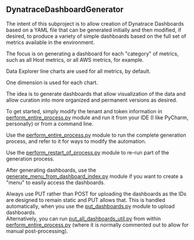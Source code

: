 ## DynatraceDashboardGenerator
The intent of this subproject is to allow creation of Dynatrace Dashboards based on a YAML file that can be generated initially and then modified, if desired, to produce a variety of simple dashboards based on the full set of metrics available in the environment.

The focus is on generating a dashboard for each "category" of metrics, such as all Host metrics, or all AWS metrics, for example.

Data Explorer line charts are used for all metrics, by default.

One dimension is used for each chart.

The idea is to generate dashboards that allow visualization of the data and allow curation into more organized and permanent versions as desired.

To get started, simply modify the tenant and token information in [perform_entire_process.py](https://github.com/Dynatrace-Dave-Mauney/Automation/blob/main/DynatraceDashboardGenerator/perform_entire_process.py) module and run it from your IDE (I like PyCharm, personally) or from a command line.

Use the [perform_entire_process.py](https://github.com/Dynatrace-Dave-Mauney/Automation/blob/main/DynatraceDashboardGenerator/perform_entire_process.py) module to run the complete generation process, and refer to it for ways to modify the automation.

Use the [perform_restart_of_process.py](https://github.com/Dynatrace-Dave-Mauney/Automation/blob/main/DynatraceDashboardGenerator/perform_restart_of_process.py) module to re-run part of the generation process.

After generating dashboards, use the [generate_menu_from_dashboard_index.py](https://github.com/Dynatrace-Dave-Mauney/Automation/blob/main/Dashboards/generate_menu_from_dashboard_index.py) module if you want to create a "menu" to easily access the dashboards.

Always use PUT rather than POST for uploading the dashboards as the IDs are designed to remain static and PUT allows that.  This is handled automatically, when you use the [put_dashboards.py](https://github.com/Dynatrace-Dave-Mauney/Automation/blob/main/Dashboards/put_dashboards.py) module to upload dashboards.  
Alternatively, you can run [put_all_dashboards_util.py](https://github.com/Dynatrace-Dave-Mauney/Automation/blob/main/DynatraceDashboardGenerator/put_all_dashboards_util.py) from within [perform_entire_process.py](https://github.com/Dynatrace-Dave-Mauney/Automation/blob/main/DynatraceDashboardGenerator/perform_entire_process.py) (where it is normally commented out to allow for manual post-processing).

